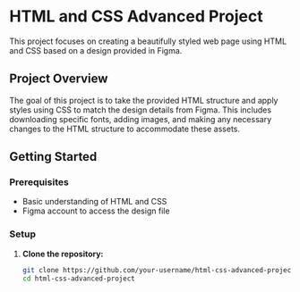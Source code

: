 # HTML and CSS Advanced Project

This project focuses on creating a beautifully styled web page using HTML and CSS based on a design provided in Figma.

## Project Overview

The goal of this project is to take the provided HTML structure and apply styles using CSS to match the design details from Figma. This includes downloading specific fonts, adding images, and making any necessary changes to the HTML structure to accommodate these assets.

## Getting Started

### Prerequisites

- Basic understanding of HTML and CSS
- Figma account to access the design file

### Setup

1. **Clone the repository:**
   ```bash
   git clone https://github.com/your-username/html-css-advanced-project.git
   cd html-css-advanced-project
   ```
